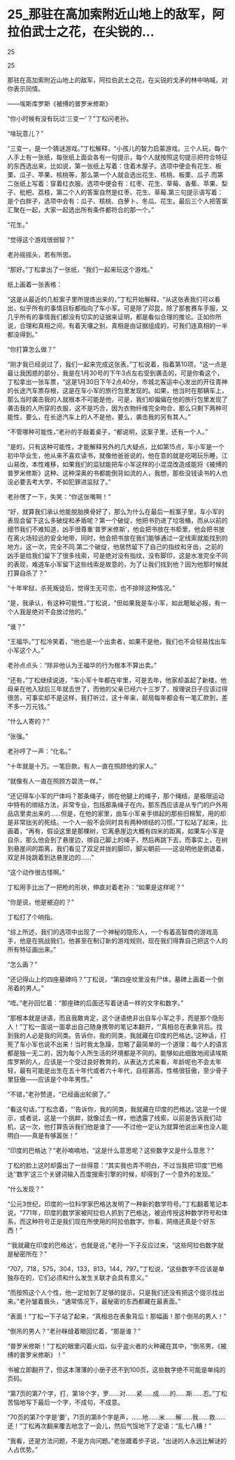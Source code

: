 # 25_那驻在高加索附近山地上的敌军，阿拉伯武士之花，在尖锐的...

25

25

那驻在高加索附近山地上的敌军，阿拉伯武士之花，在尖锐的戈矛的林中呐喊，对你表示同情。

——埃斯库罗斯《被缚的普罗米修斯》

“你小时候有没有玩过‘三变一’？”丁松问老孙。

“啥玩意儿？”

“三变一，是一个猜谜游戏。”丁松解释，“小孩儿的智力启蒙游戏。三个人玩，每个人手上有一张纸，每张纸上面会各有一句提示，每个人就按照这句提示把符合特征的东西选出来，比如说，第一张纸上写着：住着木屋子。选项中便会有花生、板栗、瓜子、苹果、核桃等，那么第一个人就会选出花生、核桃、板栗、瓜子.而第二张纸上写着：穿着红衣服。选项中便会有：红枣、花生、草莓、香蕉、苹果、梨子、枇杷、荔枝，第二个人的答案自然是红枣、花生、草莓.第三句提示语写着：是个白胖子，选项中会有：瓜子、核桃、白萝卜、冬瓜、花生。最后三个人把答案汇聚在一起，大家一起选出所有条件都符合的那一个。”

“花生。”

“觉得这个游戏很弱智？”

老孙摇摇头，若有所思。

“那好。”丁松拿出了一张纸，“我们一起来玩这个游戏。”

纸上画着一张表格：

“这是从最近的几桩案子里所提炼出来的，”丁松开始解释，“从这张表我们可以看出，似乎所有的事情目标都指向了车小军。可是除了邓昆，除了那套赛车手服，又几乎所有的事情我们都没有切实的证据来证明，都是看似合理的推论。正如你所说，合理和真相之间，有着天壤之别，真相是由证据组成的，可我们连真相的一半都没得到。”

“你打算怎么做？”

“刚才我已经说过了，我们一起来完成这张表。”丁松说着，指着第10项，“这一点是最让我困惑的部分，我是在1月30号的下午3点左右受到袭击的，可是你看这个，丁松拿出一张车票，“这是1月30日下午2点40分，市城北客运中心发出的开往青神的长途汽车票存根，这是在车小军的旅行包里发现的。如果，他当时在那辆车上，那么当时袭击我的人就根本不可能是他，可是，我们却偏偏在他的旅行包里发现了袭击我的人所穿的衣服，这不是巧合，因为衣物纤维完全吻合，那么只剩下两种可能性，要么，在长途汽车上的人不是他，要么，袭击我的另有其人。”

“不管哪种可能性，”老孙的手敲着桌子，“都说明，这案子里，还有一个人。”

“是的，只有这种可能性，才能解释另外的几大疑点，比如第15点，车小军是一个初中毕业生，他从来不喜欢读书，就像他爸爸说的，他在意的就是吃喝玩乐睡，江山易改，本性难移，如果我们的监狱能把车小军这样的小混混改造成能将《被缚的普罗米修斯》这种、这种深奥的书都能倒背如流的人，我想，那些没钱读书的人也没必要去考大学，不如犯罪进监狱了。”

老孙愣了一下，失笑：“你这张嘴啊！”

“好，就算我们承认他能脱胎换骨好了，那么为什么在最后一桩案子里，车小军的表现会留下这么多破绽和矛盾呢？第一个破绽，他把书扔进了垃圾桶，而从以前的细节我们不难知道，凶手很尊重‘普罗米修斯’，他会把书放在书柜里，他会把书放在离火场较远的安全地带，同时，他会把书放在我们能够通过一定线索就能找到的地方。这一次，完全不同.第二个破绽，他居然留下了自己的指纹和牙齿，之前的凶手是给我们留下了很多线索，可是绝对没有指纹，没有脚印，这是水准完全不同的表现，难道车小军留下这些线索是故意的，为了让我们找到他？因为他那时候就打算自杀了？”

“十年牢狱，杀死叛徒后，觉得生无可恋，也不排除这种情况。”

“是，我承认，有这种可能性，”丁松说，“但如果我是车小军，如此睚眦必报，有一个人我是绝对不会放过他的。”

“谁？”

“王福华。”丁松冷笑着，“他也是一个出卖者，如果不是他，我们也不会轻易找出车小军这个人。”

老孙点点头：“除非他认为王福华的行为根本不算出卖。”

“还有，”丁松继续说道，“车小军十年都在牢里，可是去年，他家却盖起了新楼，他母亲在他入狱后三年就去世了，而他的父亲已经六十三岁了，按理说日子应该过得很苦，可事实却不是这样，我打听过，这十年来，邮局每年都会有一笔汇款到，差不多一万元钱。”

“什么人寄的？”

“张强。”

老孙哼了一声：“化名。”

“十年就是十万。一笔巨款。有人一直在照顾他的家人。”

“就像有人一直在照顾方碧洗一样。”

“还记得车小军的尸体吗？那条绳子，绑在他腿上的绳子，那个绳结，是极限运动中特有的绑结方法，非常专业，包括那条绳子在内，那东西应该是从专门的户外用品店里卖出来的……但是，在他的家里，由车小军亲手绑起的那些旧棉絮，用的却是非常拙劣的死结。一个人一般不会同时具有两种绑结的习惯，”丁松站了起来，比画着，“再有，假设这里是那棵树，它离悬崖边大概有四米的距离，如果车小军是自杀，那么他会到了悬崖边，绑自己脚上的绳子，然后再跳下去，而事实上，在树到悬崖间的距离，我们看见了双足并拢的脚印，脚尖朝前——这说明他是倒退着，双足并拢跳着到达悬崖边的……”

“这个动作很古怪啊。”

丁松用手比出了一把枪的形状，伸直对着老孙：“如果是这样呢？”

“你是说，他是被迫的？”

丁松打了个响指。

“综上所述，我们的选项中出现了一个神秘的隐形人，一个有着高智商的游戏高手，他是在挑战我们，他甚至在制订新的游戏规则，现在我们得靠自己把这个人的所有特征画出来。”

“怎么画？”

“还记得山上的四座墓碑吗？”丁松说，“第四座坟里没有尸体，墓碑上画着一个倒吊着的男人。”

“唔。”老孙回忆着：“那座碑的后面还写着谜语一样的文字和数字。”

“那根本就是谜语，而且我敢肯定，这个谜语绝非出自车小军之手，而是那个隐形人！”丁松一面说一面拿出自己随身携带的笔记本翻开，“‘真相总在表象背后。找到我的人必是我的同类。告诉你，我的同类，我就藏在印度的巴格达。’这种话，打死了车小军也说不出来！当时我太急躁，忽略了最简单的一个道理：每个人的语言都是独一无二的，因为每个人所生活的环境都是不同的。能够如此细致地阅读埃斯库罗斯的人，应该是一个受过良好教育的，从表达方式来看，年龄呢也不会太年轻，最有可能是出生在五十年代或者六十年代，自视甚高，性格很狂傲，至少骨子里狂傲——应该是个中年男性。”

“不错，”老孙赞道，“已经画出轮廓了。”

“看这句话，”丁松念着，“‘告诉你，我的同类，我就藏在印度的巴格达。’这是一个提示，或者说，这是一个挑衅，就像过去一样，他透露了线索，以前是告诉我们动机，这一次，他打算告诉我们他是谁了——不过他一定认为就算他说出来也没人能明白——真是有够嚣张！”

“印度的巴格达？”老孙喃喃地，“这是什么意思呢？这些数字又是什么意思？”

丁松的脸上这时却露出了一丝得意：“其实我也弄不明白，不过当我把‘印度’‘巴格达’‘数字’这三个关键词输入百度搜索引擎的时候，却得到了一个意外的发现。”

“什么发现？”

“公元3世纪，印度的一位科学家巴格达发明了一种新的数学符号。”丁松翻着笔记本说，“771年，印度的数学家被阿拉伯人抓到了巴格达，被迫传授这种数学符号和体系，而这种符号正是我们现在所使用的阿拉伯数字。你看，网络还真是个好东西！”

“‘我就藏在印度的巴格达’，也就是说，”老孙一下子反应过来，“这些阿拉伯数字就是秘密所在？”

“707，718，575，304，133，813，144，797。”丁松说，“这些数字不应该是单独存在的，它们必须和什么发生关联才会具有意义。”

“而按照这个人个性，他一定给到了足够的提示，只是我们还没有把这个提示找出来。”老孙皱着眉头，“通常情况下，最秘密的东西都藏在最表面。”

“表面！”丁松一下子站了起来，“真相总在表象背后！那幅画！那个倒吊的男人！”

“倒吊的男人？”老孙眯缝着眼回忆着，“那是谁？”

“普罗米修斯！”丁松的眼里闪着火焰，似乎盗火者的火种藏在其中，“倒吊男，《被缚的普罗米修斯》！”

书被立即翻开了，但这本薄薄的小册子还不到100页，这些数字绝不可能是单纯的页码。

“第7页的第7个字，打，第18个字，罗……对……紧……成……的……斯……忍。”丁松苦恼地写下最后一个字，不成句，不成意。

“70页的第7个字是‘要’，71页的第8个字是声，……地……米……解……我……救……还！”丁松再次翻来覆去地念了一会儿，然后气馁地下了定语：“乱七八糟！”

“我看，还是方法问题，不是方向问题。”老张踱着步子说，“出谜的人永远比解谜的人占优势。”